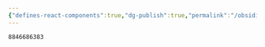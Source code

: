 ```yaml
---
{"defines-react-components":true,"dg-publish":true,"permalink":"/obsidian/网易云音乐/","dgPassFrontmatter":true}
---
```


```jsx::Musicbar
8846686383
```
